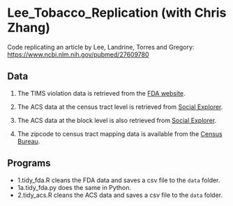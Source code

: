 # Lee_Tobacco_Replication (with Chris Zhang)

Code replicating an article by Lee, Landrine, Torres and Gregory: https://www.ncbi.nlm.nih.gov/pubmed/27609780

## Data

1. The TIMS violation data is retrieved from the [FDA website](https://www.accessdata.fda.gov/scripts/oce/inspections/oce_insp_searching.cfm).

2. The ACS data at the census tract level is retrieved from [Social Explorer](http://old.socialexplorer.com/pub/reportdata/CsvResults.aspx?reportid=R11099463).

3. The ACS data at the block level is also retrieved from [Social Explorer](http://old.socialexplorer.com/pub/reportdata/CsvResults.aspx?reportid=R11210348).

4. The zipcode to census tract mapping data is available from the [Census Bureau](https://www.census.gov/geo/maps-data/data/relationship.html).

## Programs

- 1.tidy_fda.R cleans the FDA data and saves a csv file to the `data` folder.
- 1a.tidy_fda.py does the same in Python.
- 2.tidy_acs.R cleans the ACS data and saves a csv file to the `data` folder.
